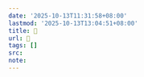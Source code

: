 ```yaml
---
date: '2025-10-13T11:31:58+08:00'
lastmod: '2025-10-13T13:04:51+08:00'
title: 󰫑
url: 󰫑
tags: []
src:
note:
---
```


